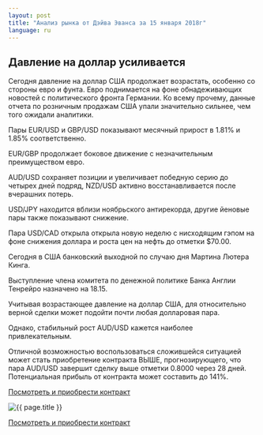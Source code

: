 ```yaml
---
layout: post
title: "Анализ рынка от Дэйва Эванса за 15 января 2018г"
language: ru
---
```

## Давление на доллар усиливается

Сегодня давление на доллар США продолжает возрастать, особенно со стороны евро и фунта. Евро поднимается на фоне обнадеживающих новостей с политического фронта Германии. Ко всему прочему, данные отчета по розничным продажам США упали значительно сильнее, чем того ожидали аналитики.

Пары EUR/USD и GBP/USD показывают месячный прирост в 1.81% и 1.85% соответственно.

EUR/GBP продолжает боковое движение с незначительным преимуществом евро.

AUD/USD сохраняет позиции и увеличивает победную серию до четырех дней подряд, NZD/USD активно восстанавливается после вчерашних потерь.

USD/JPY находится вблизи ноябрьского антирекорда, другие йеновые пары также показывают снижение.

Пара USD/CAD открыла открыла новую неделю с нисходящим гэпом на фоне снижения доллара и роста цен на нефть до отметки $70.00.
 
 
Сегодня в США банковский выходной по случаю дня Мартина Лютера Кинга.

Выступление члена комитета по денежной политике Банка Англии Тенрейро назначено на 18.15.
 
 
Учитывая возрастающее давление на доллар США, для относительно верной сделки может подойти почти любая долларовая пара. 

Однако, стабильный рост AUD/USD кажется наиболее привлекательным.

Отличной возможностью воспользоваться сложившейся ситуацией может стать приобретение контракта ВЫШЕ, прогнозирующего, что пара AUD/USD завершит сделку выше отметки 0.8000 через 28 дней. Потенциальная прибыль от контракта может составить до 141%.


<a href="http://record.binary.com/_bivVDfg8lHux76XffYA0JmNd7ZgqdRLk/1/market=forex&underlying=frxAUDUSD&formname=higherlower&duration_amount=28&duration_units=d&amount=10&amount_type=payout&expiry_type=duration&barrier=0.8000&s=1&t=AGAo0wZxiuWVUSIZnKLQvZ0co5lt24DG" target="_blank">Посмотреть и приобрести контракт</a>

<img src="{{ site.url }}/images/jan-18/ru-15-jan-18.png" alt="{{ page.title }}"  title="{{ page.title }}">

<a href="%LINK%%?https://www.binary.com/d/trade.cgi?market=forex&underlying=frxAUDUSD&formname=higherlower&duration_amount=28&duration_units=d&amount=10&amount_type=payout&expiry_type=duration&barrier=0.8000&s=1&t=AGAo0wZxiuWVUSIZnKLQvZ0co5lt24DG" target="_blank">Посмотреть и приобрести контракт</a>
